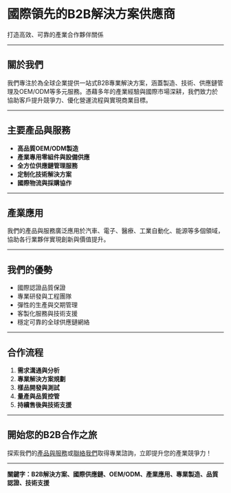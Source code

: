# 國際領先的B2B解決方案供應商

打造高效、可靠的產業合作夥伴關係

---

## 關於我們

我們專注於為全球企業提供一站式B2B專業解決方案，涵蓋製造、技術、供應鏈管理及OEM/ODM等多元服務。憑藉多年的產業經驗與國際市場深耕，我們致力於協助客戶提升競爭力、優化營運流程與實現商業目標。

---

## 主要產品與服務

- **高品質OEM/ODM製造**
- **產業專用零組件與設備供應**
- **全方位供應鏈管理服務**
- **定制化技術解決方案**
- **國際物流與採購協作**

---

## 產業應用

我們的產品與服務廣泛應用於汽車、電子、醫療、工業自動化、能源等多個領域，協助各行業夥伴實現創新與價值提升。

---

## 我們的優勢

- 國際認證品質保證
- 專業研發與工程團隊
- 彈性的生產與交期管理
- 客製化服務與技術支援
- 穩定可靠的全球供應鏈網絡

---

## 合作流程

1. **需求溝通與分析**
2. **專業解決方案規劃**
3. **樣品開發與測試**
4. **量產與品質控管**
5. **持續售後與技術支援**

---

## 開始您的B2B合作之旅

探索我們的[產品與服務](/products)或[聯絡我們](/contact)取得專業諮詢，立即提升您的產業競爭力！

---

**關鍵字：B2B解決方案、國際供應鏈、OEM/ODM、產業應用、專業製造、品質認證、技術支援**
